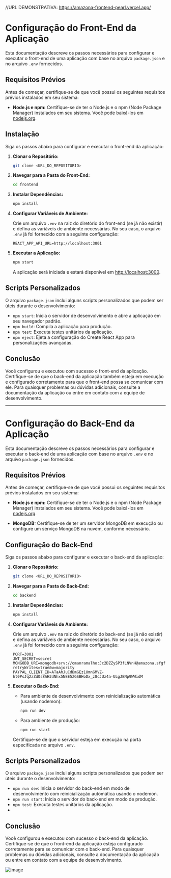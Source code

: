 //URL DEMONSTRATIVA: https://amazona-frontend-pearl.vercel.app/

# Configuração do Front-End da Aplicação

Esta documentação descreve os passos necessários para configurar e executar o front-end de uma aplicação com base no arquivo `package.json` e no arquivo `.env` fornecidos.

## Requisitos Prévios

Antes de começar, certifique-se de que você possui os seguintes requisitos prévios instalados em seu sistema:

- **Node.js e npm:** Certifique-se de ter o Node.js e o npm (Node Package Manager) instalados em seu sistema. Você pode baixá-los em [nodejs.org](https://nodejs.org/).

## Instalação

Siga os passos abaixo para configurar e executar o front-end da aplicação:

1. **Clonar o Repositório:**

   ```bash
   git clone <URL_DO_REPOSITÓRIO>
   ```

2. **Navegar para a Pasta do Front-End:**

   ```bash
   cd frontend
   ```

3. **Instalar Dependências:**

   ```bash
   npm install
   ```

4. **Configurar Variáveis de Ambiente:**

   Crie um arquivo `.env` na raiz do diretório do front-end (se já não existir) e defina as variáveis de ambiente necessárias. No seu caso, o arquivo `.env` já foi fornecido com a seguinte configuração:

   ```plaintext
   REACT_APP_API_URL=http://localhost:3001
   ```

5. **Executar a Aplicação:**

   ```bash
   npm start
   ```

   A aplicação será iniciada e estará disponível em [http://localhost:3000](http://localhost:3000).

## Scripts Personalizados

O arquivo `package.json` inclui alguns scripts personalizados que podem ser úteis durante o desenvolvimento:

- `npm start`: Inicia o servidor de desenvolvimento e abre a aplicação em seu navegador padrão.
- `npm build`: Compila a aplicação para produção.
- `npm test`: Executa testes unitários da aplicação.
- `npm eject`: Ejeta a configuração do Create React App para personalizações avançadas.

## Conclusão

Você configurou e executou com sucesso o front-end da aplicação. Certifique-se de que o back-end da aplicação também esteja em execução e configurado corretamente para que o front-end possa se comunicar com ele. Para quaisquer problemas ou dúvidas adicionais, consulte a documentação da aplicação ou entre em contato com a equipe de desenvolvimento.

---

# Configuração do Back-End da Aplicação

Esta documentação descreve os passos necessários para configurar e executar o back-end de uma aplicação com base no arquivo `.env` e no arquivo `package.json` fornecidos.

## Requisitos Prévios

Antes de começar, certifique-se de que você possui os seguintes requisitos prévios instalados em seu sistema:

- **Node.js e npm:** Certifique-se de ter o Node.js e o npm (Node Package Manager) instalados em seu sistema. Você pode baixá-los em [nodejs.org](https://nodejs.org/).

- **MongoDB:** Certifique-se de ter um servidor MongoDB em execução ou configure um serviço MongoDB na nuvem, conforme necessário.

## Configuração do Back-End

Siga os passos abaixo para configurar e executar o back-end da aplicação:

1. **Clonar o Repositório:**

   ```bash
   git clone <URL_DO_REPOSITÓRIO>
   ```

2. **Navegar para a Pasta do Back-End:**

   ```bash
   cd backend
   ```

3. **Instalar Dependências:**

   ```bash
   npm install
   ```

4. **Configurar Variáveis de Ambiente:**

   Crie um arquivo `.env` na raiz do diretório do back-end (se já não existir) e defina as variáveis de ambiente necessárias. No seu caso, o arquivo `.env` já foi fornecido com a seguinte configuração:

   ```plaintext
   PORT=3001
   JWT_SECRET=secret
   MONGODB_URI=mongodb+srv://omanramalho:Jc2DZZySP3fLNVnH@amazona.sfgftro.mongodb.net/?retryWrites=true&w=majority
   PAYPAL_CLIENT_ID=ATaAhJuCdDmGEz1UmnGMVZ-ht0PsJq2zZdOs8AH3dNhx5NEE5ZGSBHoDx_z8cJUz4a-ULgJBNp9WWidM
   ```

5. **Executar o Back-End:**

   - Para ambiente de desenvolvimento com reinicialização automática (usando nodemon):

     ```bash
     npm run dev
     ```

   - Para ambiente de produção:

     ```bash
     npm run start
     ```

   Certifique-se de que o servidor esteja em execução na porta especificada no arquivo `.env`.

## Scripts Personalizados

O arquivo `package.json` inclui alguns scripts personalizados que podem ser úteis durante o desenvolvimento:

- `npm run dev`: Inicia o servidor do back-end em modo de desenvolvimento com reinicialização automática usando o nodemon.
- `npm run start`: Inicia o servidor do back-end em modo de produção.
- `npm test`: Executa testes unitários da aplicação.
- 

## Conclusão

Você configurou e executou com sucesso o back-end da aplicação. Certifique-se de que o front-end da aplicação esteja configurado corretamente para se comunicar com o back-end. Para quaisquer problemas ou dúvidas adicionais, consulte a documentação da aplicação ou entre em contato com a equipe de desenvolvimento.

![image](https://github.com/omanramalho42/shop-frontend/assets/64960771/7f0ea222-c2c1-4bd5-9e81-f5ffa3d3950d)

